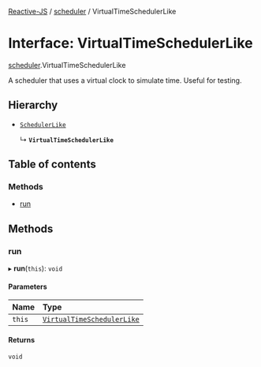 [Reactive-JS](../README.md) / [scheduler](../modules/scheduler.md) / VirtualTimeSchedulerLike

# Interface: VirtualTimeSchedulerLike

[scheduler](../modules/scheduler.md).VirtualTimeSchedulerLike

A scheduler that uses a virtual clock to simulate time. Useful for testing.

## Hierarchy

- [`SchedulerLike`](scheduler.SchedulerLike.md)

  ↳ **`VirtualTimeSchedulerLike`**

## Table of contents

### Methods

- [run](scheduler.VirtualTimeSchedulerLike.md#run)

## Methods

### run

▸ **run**(`this`): `void`

#### Parameters

| Name | Type |
| :------ | :------ |
| `this` | [`VirtualTimeSchedulerLike`](scheduler.VirtualTimeSchedulerLike.md) |

#### Returns

`void`
